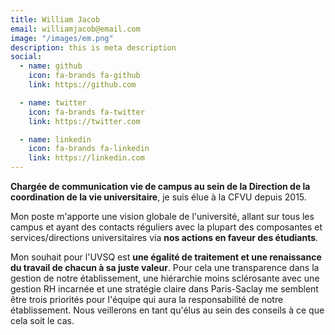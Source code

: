 ```yaml
---
title: William Jacob
email: williamjacob@email.com
image: "/images/em.png"
description: this is meta description
social:
  - name: github
    icon: fa-brands fa-github
    link: https://github.com

  - name: twitter
    icon: fa-brands fa-twitter
    link: https://twitter.com

  - name: linkedin
    icon: fa-brands fa-linkedin
    link: https://linkedin.com
---
```


**Chargée de communication vie de campus au sein de la Direction de la coordination de la vie universitaire**, je suis élue à la CFVU depuis 2015.

Mon poste m'apporte une vision globale de l'université, allant sur tous les campus et ayant des contacts réguliers avec la plupart des composantes et services/directions universitaires via **nos actions en faveur des étudiants**.

Mon souhait pour l'UVSQ est **une égalité de traitement et une renaissance du travail de chacun à sa juste valeur**.  Pour cela une transparence dans la gestion de notre établissement, une hiérarchie moins sclérosante avec une gestion RH incarnée et une stratégie claire dans Paris-Saclay me semblent être trois priorités pour l'équipe qui aura la responsabilité de notre établissement. Nous veillerons en tant qu'élus au sein des conseils à ce que cela soit le cas.
